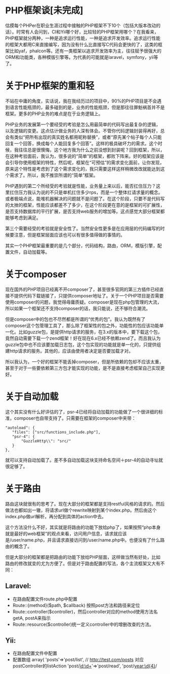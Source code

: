 # PHP框架谈[未完成]

估摸每个PHPer在职业生涯过程中接触的PHP框架不下10个（包括大版本改动的话）。时常有人会问到，CI和Yii哪个好，比较轻的PHP框架用哪个？在我看来，PHP框架就分两种，一种是追求运行性能，一种是追求开发效率。追求运行性能的框架大都用C来直接编写，因为没有什么比直接写C代码会更快的了，这类的框架比如yaf，phalcon等。还有一类框架以追求开发效率为主，往往赋予很强大的ORM和功能类，各种模版引擎等。为代表的可能就是laravel，symfony，yii等了。

# 关于PHP框架的重和轻

不站在中庸的角度，实话说，我在我经历过的项目中，90%的PHP项目是不会遇到语言性能瓶颈的，最多碰到的是，业务的性能瓶颈，但是那往往罪魁祸首并不是框架。更多的PHP业务的难点是在于业务逻辑上。

PHP业务的发展第一个要经受的考验是怎么用最简单的代码写出最复杂的逻辑，以及逻辑的变更。这点估计做业务的人深有体会。不管你代码逻辑封装得再好，总会有类似“把所有出现的真实姓名都用昵称替换”，或者“原先某个帖子每个人只能回复一个回答，换成每个人能回复多个回答”。这样的极具破坏力的需求。这个时候，我往往总是很懊悔，这个地方我为什么之前没想到封装呢？回到框架，所以，在这种考验面前，我认为，很多说的“简单”的框架，都败下阵来。好的框架应该是会引导你使用框架的特性，然后呢，框架在“可预估”的需求变化面前，让你发现，原来这个特性是考虑到了这个需求变化的，我只需要这样这样稍微改改就能达到这个需求了。所以，我不推崇所谓的“简单”框架。

PHP遇到的第二个所经受的考验就是性能，业务量上来以后，能否扛住压力？这里扛住压力我认为说的不只是单机扛住多少rps，而是一个整体扛请求量的概念。或者极端点说，能堆机器解决的问题就不是问题了。在这个阶段，只要不是代码写的太挫的框架，性能应该都差不了多少，在这个阶段更在意的是框架的可扩展性，是否支持数据库的平行扩展，是否支持web服务的增加等。这点感觉大部分框架都能够考虑到满足。

第三个需要经受的考验就是安全性了。当然安全性更多是在应用层的代码编写的时候要注意，但是框架层面应该也可以有很多值得做的事情的。

其实一个PHP框架最重要的是几个部分，代码结构，路由，ORM，模版引擎，配置文件，自动加载等。

# 关于composer

现在国外的PHP项目已经离不开composer了，甚至很多官网的第三方插件已经直接不提供代码下载链接了，只提供composer地址了。关于一个PHP项目是否需要使用composer的问题，我觉得毋庸质疑。composer是现在php包管理的大流，所以如果一个框架还不支持composer的话，我只能说，还不够符合潮流。

但是composer中的包也不尽然都是所谓的“优秀的包”。我认为既然有了composer这个包管理工具了，那么除了框架性的包之外，功能性的包应该功能单一化。比如guzzle包，是提供http请求的服务，在3.x的版本中，要下载这个包，竟然自动需要下载一个zend框架！好在现在6.x已经不依赖zend了。而且我认为guzzle包中也不应该要加载日志包，这个包实现的功能就是单一化的，只提供组建http请求的服务。其他的，应该由使用者决定是否要加载才对。

所以我认为，一个好的框架不能丢掉composer，但是所依赖的包却不应该太重，甚至于对于一些要依赖第三方包才能实现的功能，是不是直接考虑框架自己实现更好。

# 关于自动加载

这个其实没有什么好评估的了，psr-4已经将自动加载的功能做了一个很详细的标准，composer也自带支持了。只需要在框架的composer中夹带：

    "autoload": {
       "files": ["src/functions_include.php"],
       "psr-4": {
           "GuzzleHttp\\": "src/"
       }
    },

就可以支持自动加载了。差不多自动加载这块支持命名空间＋psr-4的自动寻址就很足够了。

# 关于路由

路由这块就很有的思考了。现在大部分的框架都是支持restful风格的请求的。然后做法也都如出一辙，将请求url做个rewrite映射到某个index.php。然后由这个index.php做url解析，再分配到具体的action中去。

这个方法没什么不好，其实就是将路由的功能下放给php了，如果按照“php本身就是最好的web框架”的观点来看，访问用户信息，请求就应该是/user/name.php，并且请求直接访问到/user/name.php中。也便没有了什么路由的概念了。

但是大部分的框架都是把路由的功能下放给PHP层面，这样做当然有好处，比如路由的修改就变的尤为方便了。但是对于路由配置的写法，各个主流框架又大有不同：

## Laravel:

* 在路由配置文件route.php中配置
* Route::{method}($path, $callback) 按照post方法和路径来定位
* Route::controller($controller)，然后controller对应的method使用方法名getA, postA来指示
* Route::resource($controller)统一定义controller中的增删改查的方法。

## Yii:

* 在路由配置文件中配置
* 配置数组
    array(
        'posts'=>'post/list',   // http://test.com/posts 对应postController的listAction
        'post/<id:\d+>'=>'post/read',
        'post/<year:\d{4}>/<title>'=>'post/read',
        '<controller:\w+>/<action:\w+>' => '<controller>/<action>',
    )
* 提供一种默认的路由
    /index.php/post/read/id/100 // 对应postController的readAction，参数是id

## CI:

* 在路由配置文件中配置
* 配置数组

    $route['greet/hello'] = "greeting/helloword"; // 对应greetController的hellowordAction
    $route['greet/hi'] = "greeting/hiword";  // 对应greetController的hiwordAction
    $route['product/(:any)'] = "catalog/product_lookup";
    $route['product/(:num)'] = "catalog/product_lookup_by_id/$1";
    $route['products/([a-z]+)/(\d+)'] = "$1/id_$2";

* 提供保留路由
    $route['default_controller'] = "greeting";
    $route['404_override'] = '';

## ThinkPHP:

    Think\Route::get('New/:id','New/read'); // 定义GET请求路由规则
    Think\Route::post('New/:id','New/update'); // 定义POST请求路由规则
    Think\Route::put('New/:id','New/update'); // 定义PUT请求路由规则
    Think\Route::delete('New/:id','New/delete'); // 定义DELETE请求路由规则
    Think\Route::any('New/:id','New/read'); // 所有请求都支持的路由规则

基本现在比较热门的就是符合rest的url路由解析，所谓的rest风格的路由解析，基本就是需要HTTP METHOD + HTTP REQUEST_URI 定位一个controller的action。
把GET+/user/add 和 POST + /user/add 看作是一个请求并不是明智的。所以laravel和TP的这种路由定义比较符合这种需求的设计。

# 关于ORM
